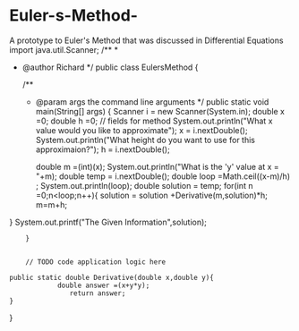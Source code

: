 # Euler-s-Method-
A prototype to Euler's Method that was discussed in Differential Equations
import java.util.Scanner;
/**
 *
 * @author Richard
 */
public class EulersMethod {

    /**
     * @param args the command line arguments
     */
    public static void main(String[] args) {
        Scanner i = new Scanner(System.in);
        double x =0;
        double h =0;
        // fields for method
        System.out.println("What x value would you like to approximate");
        x = i.nextDouble();
        System.out.println("What height do you want to use for this approximaion?");
        h = i.nextDouble();
        
        double m =(int)(x);
        System.out.println("What is the 'y' value at x = "+m);
        double temp = i.nextDouble();
        double loop =Math.ceil((x-m)/h) ;
        System.out.println(loop);
        double solution = temp;
        for(int n =0;n<loop;n++){
           solution =  solution +Derivative(m,solution)*h;
           m=m+h;
           
           
}
        System.out.printf("The Given Information",solution);
     
        }

        
        // TODO code application logic here
    
    public static double Derivative(double x,double y){
                double answer =(x+y*y);
                   return answer;
    }
    
}
